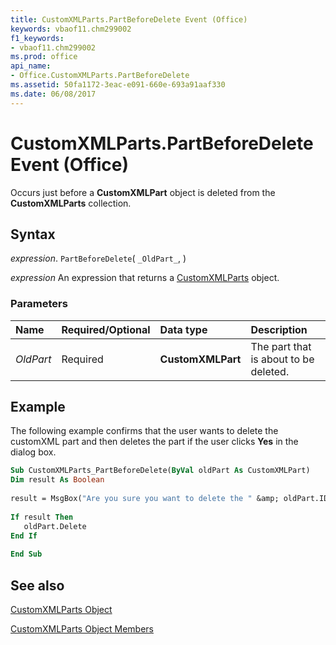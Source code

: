 ```yaml
---
title: CustomXMLParts.PartBeforeDelete Event (Office)
keywords: vbaof11.chm299002
f1_keywords:
- vbaof11.chm299002
ms.prod: office
api_name:
- Office.CustomXMLParts.PartBeforeDelete
ms.assetid: 50fa1172-3eac-e091-660e-693a91aaf330
ms.date: 06/08/2017
---
```



# CustomXMLParts.PartBeforeDelete Event (Office)

Occurs just before a  **CustomXMLPart** object is deleted from the **CustomXMLParts** collection.


## Syntax

 _expression_. `PartBeforeDelete`( `_OldPart_`, )

 _expression_ An expression that returns a [CustomXMLParts](./Office.CustomXMLParts.md) object.


### Parameters



|Name|Required/Optional|Data type|Description|
|:-----|:-----|:-----|:-----|
| _OldPart_|Required|**CustomXMLPart**|The part that is about to be deleted.|

## Example

The following example confirms that the user wants to delete the customXML part and then deletes the part if the user clicks  **Yes** in the dialog box.


```vb
Sub CustomXMLParts_PartBeforeDelete(ByVal oldPart As CustomXMLPart) 
Dim result As Boolean 
 
result = MsgBox("Are you sure you want to delete the " &amp; oldPart.ID &amp; " part?", vbYesNo) 
 
If result Then 
   oldPart.Delete 
End If 
 
End Sub
```


## See also


[CustomXMLParts Object](Office.CustomXMLParts.md)



[CustomXMLParts Object Members](./overview/Library-Reference/customxmlparts-members-office.md)

